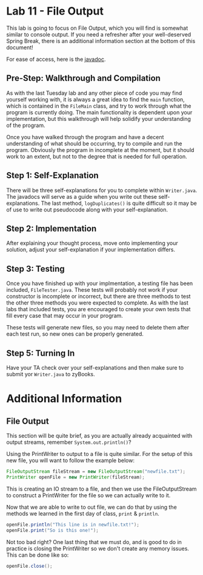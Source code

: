# Lab 11 - File Output
This lab is going to focus on File Output, which you will find is somewhat similar to console output. If you need a refresher after your well-deserved Spring Break, there is an additional information section at the bottom of this document!

For ease of access, here is the [javadoc]().

## Pre-Step: Walkthrough and Compilation
As with the last Tuesday lab and any other piece of code you may find yourself working with, it is always a great idea to find the `main` function, which is contained in the `FileMain` class, and try to work through what the program is currently doing. The main functionality is dependent upon your implementation, but this walkthrough will help solidify your understanding of the program.

Once you have walked through the program and have a decent understanding of what should be occurring, try to compile and run the program. Obviously the program in incomplete at the moment, but it should work to an extent, but not to the degree that is needed for full operation.

## Step 1: Self-Explanation
There will be three self-explanations for you to complete within `Writer.java`. The javadocs will serve as a guide when you write out these self-explanations. The last method, `logDuplicates()` is quite difficult so it may be of use to write out pseudocode along with your self-explanation.

## Step 2: Implementation
After explaining your thought process, move onto implementing your solution, adjust your self-explanation if your implementation differs.

## Step 3: Testing
Once you have finished up with your implmentation, a testing file has been included, `FileTester.java`. These tests will probably not work if your constructor is incomplete or incorrect, but there are three methods to test the other three methods you were expected to complete. As with the last labs that included tests, you are encouraged to create your own tests that fill every case that may occur in your program.

These tests will generate new files, so you may need to delete them after each test run, so new ones can be properly generated.

## Step 5: Turning In
Have your TA check over your self-explanations and then make sure to submit yor `Writer.java` to zyBooks.

# Additional Information
## File Output
This section will be quite brief, as you are actually already acquainted with output streams, remember `System.out.println()`?

Using the PrintWriter to output to a file is quite similar.
For the setup of this new file, you will want to follow the example below:
``` java
FileOutputStream fileStream = new FileOutputStream("newfile.txt");
PrintWriter openFile = new PrintWriter(fileStream);
```
This is creating an IO stream to a file, and then we use the FileOutputStream to construct a PrintWriter for the file so we can actually write to it.

Now that we are able to write to out file, we can do that by using the methods we learned in the first day of class, `print` & `println`.
``` java
openFile.println("This line is in newfile.txt!");
openFile.print("So is this one!");
```

Not too bad right? One last thing that we must do, and is good to do in practice is closing the PrintWriter so we don't create any memory issues. This can be done like so:
``` java
openFile.close();
```